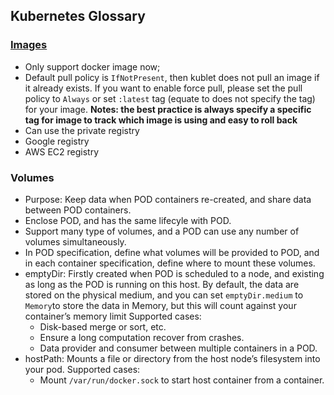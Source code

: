 ## Kubernetes Glossary

### [Images](http://kubernetes.io/docs/user-guide/images/)
- Only support docker image now;
- Default pull policy is `IfNotPresent`, then kublet does not pull an image if it already exists. If you want to enable force pull, please set the pull policy to `Always` or set `:latest` tag (equate to does not specify the tag) for your image. **Notes: the best practice is always specify a specific tag for image to track which image is using and easy to roll back**
- Can use the private registry
 - Google registry
 - AWS EC2 registry

### Volumes
- Purpose: Keep data when POD containers re-created, and share data between POD containers.
- Enclose POD, and has the same lifecyle with POD.
- Support many type of volumes, and a POD can use any number of volumes simultaneously.
- In POD specification, define what volumes will be provided to POD, and in each container specification, define where to mount these volumes.
 - emptyDir: Firstly created when POD is scheduled to a node, and existing as long as the POD is running on this host. By default, the data are stored on the physical medium, and you can set `emptyDir.medium` to `Memory`to store the data in Memory, but this will count against your container’s memory limit Supported cases:
   - Disk-based merge or sort, etc.
   - Ensure a long computation recover from crashes.
   - Data provider and consumer between multiple containers in a POD.
 - hostPath: Mounts a file or directory from the host node’s filesystem into your pod. Supported cases:
   - Mount `/var/run/docker.sock` to start host container from a container.
